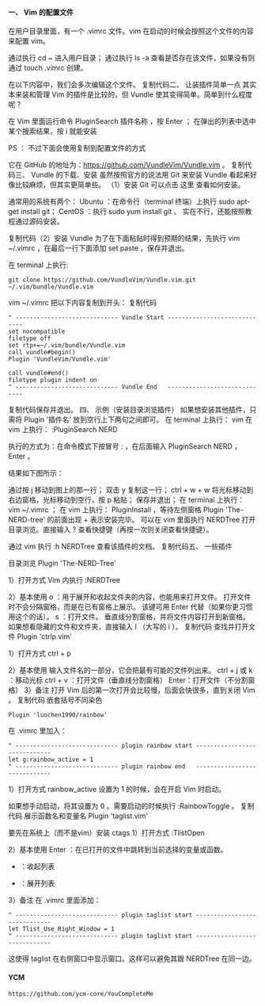 
#### 一、 Vim 的配置文件
在用户目录里面，有一个 .vimrc 文件。vim 在启动的时候会按照这个文件的内容来配置 vim。

通过执行 cd ~ 进入用户目录；
通过执行 ls -a 查看是否存在该文件，如果没有则通过 touch .vimrc 创建。

在以下内容中，我们会多次编辑这个文件。
复制代码二、 让装插件简单一点
其实本来装和管理 Vim 的插件是比较的，但 Vundle 使其变得简单。简单到什么程度呢？

在 Vim 里面运行命令 PluginSearch 插件名称 ，按 Enter ；
在弹出的列表中选中某个搜索结果，按 i 就能安装

PS ： 不过下面会使用复制到配置文件的方式

它在 GitHub 的地址为：https://github.com/VundleVim/Vundle.vim 。
复制代码三、 Vundle 的下载、安装
虽然按照官方的说法用 Git 来安装 Vundle 看起来好像比较麻烦，但其实更简单些。
（1）安装 Git
可以点击 这里 查看如何安装。

通常用的系统有两个：
Ubuntu ：在命令行（terminal 终端）上执行 sudo apt-get install git；
CentOS ：执行 sudo yum install git 。
实在不行，还能按照教程通过源码安装。

复制代码（2）安装 Vundle
为了在下面粘贴时得到预期的结果，先执行 vim ~/.vimrc ，在最后一行下面添加 set paste ，保存并退出。

在 terminal 上执行:
```
git clone https://github.com/VundleVim/Vundle.vim.git ~/.vim/bundle/Vundle.vim
```
vim ~/.vimrc
把以下内容复制到开头：
复制代码

```
" ----------------------------- Vundle Start -----------------------------
set nocompatible
filetype off
set rtp+=~/.vim/bundle/Vundle.vim
call vundle#begin()
Plugin 'VundleVim/Vundle.vim'

call vundle#end()
filetype plugin indent on
" ----------------------------- Vundle End   -----------------------------
```

复制代码保存并退出。
四、 示例（安装目录浏览插件）
如果想安装其他插件，只需将 Plugin '插件名' 放到空行上下两句之间即可。
在 terminal 上执行： vim
在 vim 上执行： :PluginSearch NERD

执行的方式为：在命令模式下按冒号 : ，在后面输入 PluginSearch NERD ， Enter 。

结果如下图所示：


通过按 j 移动到图上的那一行；
双击 y 复制这一行；
ctrl + w + w 将光标移动到右边窗格，光标移动到空行，按 p 粘贴；
保存并退出；
在 terminal 上执行： vim ~/.vimrc ；
在 vim 上执行： PluginInstall ，等待左侧窗格 Plugin 'The-NERD-tree' 的前面出现 + 表示安装完毕。
可以在 vim 里面执行 NERDTree 打开目录浏览。直接输入 ? 查看快捷键（再按一次则关闭查看快捷键）。

通过 vim 执行 :h NERDTree 查看该插件的文档。
复制代码五、 一些插件

目录浏览
Plugin 'The-NERD-Tree'

1）打开方式
Vim 内执行 :NERDTree

2）基本使用
o ：用于展开和收起文件夹的内容，也能用来打开文件。
打开文件时不会分隔窗格，而是在已有窗格上展示。
该键可用 Enter 代替（如果你更习惯用这个的话）。
s ：打开文件。
垂直线分割窗格，并将文件内容打开到新窗格。
如果想看隐藏的文件和文件夹，直接输入 I （大写的 i ）。
复制代码
查找并打开文件
Plugin 'ctrlp.vim'

1）打开方式
ctrl + p

2）基本使用
输入文件名的一部分，它会把最有可能的文件列出来。
ctrl + j 或 k ：移动光标
ctrl + v ：打开文件（垂直线分割窗格）
Enter：打开文件（不分割窗格）
3）备注
打开 Vim 后的第一次打开会比较慢，后面会快很多，直到关闭 Vim 。
复制代码
嵌套括号不同染色

`Plugin 'luochen1990/rainbow'`

在 .vimrc 里加入：

```
" ----------------------------- plugin rainbow start -----------------------------
let g:rainbow_active = 1
" ----------------------------- plugin rainbow end   -----------------------------
```
1）打开方式
rainbow_active 设置为 1 的时候，会在开启 Vim 时启动。

如果想手动启动，将其设置为 0 。需要启动的时候执行 :RainbowToggle 。
复制代码
展示函数名和变量名
Plugin 'taglist.vim'

要先在系统上（而不是vim）安装 ctags
1）打开方式
:TlistOpen

2）基本使用
Enter ：在已打开的文件中跳转到当前选择的变量或函数。
- ：收起列表
+ ：展开列表

3）备注
在 .vimrc 里面添加：
```
" ----------------------------- plugin taglist start -----------------------------
let Tlist_Use_Right_Window = 1
" ----------------------------- plugin taglist start -----------------------------
```
这使得 taglist 在右侧窗口中显示窗口。这样可以避免其跟 NERDTree 在同一边。

#### YCM 
```
https://github.com/ycm-core/YouCompleteMe
```
